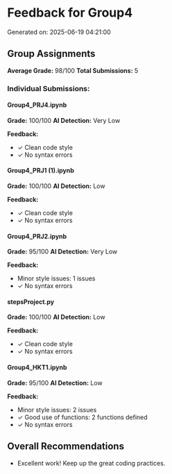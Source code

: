 # Feedback for Group4

Generated on: 2025-06-19 04:21:00

## Group Assignments

**Average Grade:** 98/100
**Total Submissions:** 5

### Individual Submissions:

#### Group4_PRJ4.ipynb
**Grade:** 100/100
**AI Detection:** Very Low

**Feedback:**
- ✓ Clean code style
- ✓ No syntax errors

#### Group4_PRJ1 (1).ipynb
**Grade:** 100/100
**AI Detection:** Low

**Feedback:**
- ✓ Clean code style
- ✓ No syntax errors

#### Group4_PRJ2.ipynb
**Grade:** 95/100
**AI Detection:** Very Low

**Feedback:**
- Minor style issues: 1 issues
- ✓ No syntax errors

#### stepsProject.py
**Grade:** 100/100
**AI Detection:** Low

**Feedback:**
- ✓ Clean code style
- ✓ No syntax errors

#### Group4_HKT1.ipynb
**Grade:** 95/100
**AI Detection:** Low

**Feedback:**
- Minor style issues: 2 issues
- ✓ Good use of functions: 2 functions defined
- ✓ No syntax errors

## Overall Recommendations

- Excellent work! Keep up the great coding practices.
